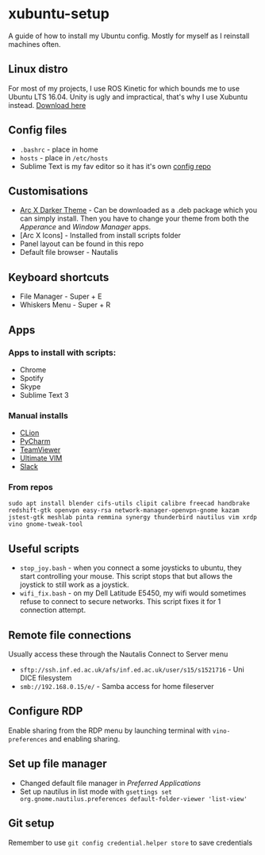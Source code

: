 # xubuntu-setup
A guide of how to install my Ubuntu config. Mostly for myself as I reinstall machines often.

## Linux distro
For most of my projects, I use ROS Kinetic for which bounds me to use Ubuntu LTS 16.04. Unity is ugly and impractical, that's why I use Xubuntu instead. [Download here](https://xubuntu.org/download)

## Config files
- `.bashrc` - place in home
- `hosts` - place in `/etc/hosts`
- Sublime Text is my fav editor so it has it's own [config repo](https://github.com/Ignat-Georgiev/sublime-sync)

## Customisations
- [Arc X Darker Theme](https://gitlab.com/LinxGem33/X-Arc-White) - Can be downloaded as a .deb package which you can simply install. Then you have to change your theme from both the *Apperance* and *Window Manager* apps.
- [Arc X Icons] - Installed from install scripts folder
- Panel layout can be found in this repo
- Default file browser - Nautalis

## Keyboard shortcuts
- File Manager - Super + E
- Whiskers Menu - Super + R

## Apps
### Apps to install with scripts:
- Chrome
- Spotify
- Skype
- Sublime Text 3

### Manual installs
- [CLion](https://www.jetbrains.com/clion/download/#section=linux)
- [PyCharm](https://www.jetbrains.com/pycharm/download/#section=linux)
- [TeamViewer](https://www.teamviewer.com/en/download/linux/)
- [Ultimate VIM](https://github.com/amix/vimrc)
- [Slack](https://slack.com/downloads/linux)

### From repos
```
sudo apt install blender cifs-utils clipit calibre freecad handbrake redshift-gtk openvpn easy-rsa network-manager-openvpn-gnome kazam jstest-gtk meshlab pinta remmina synergy thunderbird nautilus vim xrdp vino gnome-tweak-tool
```

## Useful scripts
- `stop_joy.bash` - when you connect a some joysticks to ubuntu, they start controlling your mouse. This script stops that but allows the joystick to still work as a joystick.
- `wifi_fix.bash` - on my Dell Latitude E5450, my wifi would sometimes refuse to connect to secure networks. This script fixes it for 1 connection attempt.

## Remote file connections
Usually access these through the Nautalis Connect to Server menu
- `sftp://ssh.inf.ed.ac.uk/afs/inf.ed.ac.uk/user/s15/s1521716` - Uni DICE filesystem
- `smb://192.168.0.15/e/` - Samba access for home fileserver

## Configure RDP
Enable sharing from the RDP menu by launching terminal with `vino-preferences` and enabling sharing.

## Set up file manager
- Changed default file manager in *Preferred Applications*
- Set up nautilus in list mode with `gsettings set org.gnome.nautilus.preferences default-folder-viewer 'list-view'`

## Git setup
Remember to use `git config credential.helper store` to save credentials

